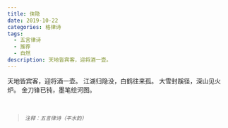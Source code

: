 ```yaml
---
title: 侠隐
date: 2019-10-22
categories: 格律诗
tags:
  - 五言律诗
  - 推荐
  - 自然
description: 天地皆宾客，迎将酒一壶。
---
```


天地皆宾客，迎将酒一壶。
江湖归隐没，白鹤往来孤。
大雪封蹊径，深山见火炉。
金刀锋已钝，墨笔绘河图。

<br/>
<blockquote>
<p><small><i>注释：五言律诗（平水韵）</i></small></p>
</blockquote>